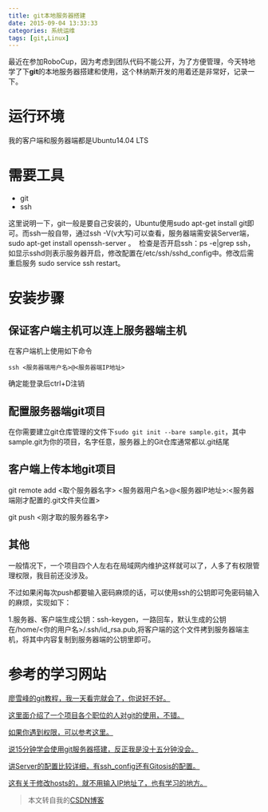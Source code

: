 ```yaml
---
title: git本地服务器搭建
date: 2015-09-04 13:33:33
categories: 系统运维
tags: [git,Linux]
---
```


最近在参加RoboCup，因为考虑到团队代码不能公开，为了方便管理，今天特地学了下**git**的本地服务器搭建和使用，这个林纳斯开发的用着还是非常好，记录一下。

<!--more-->

# 运行环境

我的客户端和服务器端都是Ubuntu14.04 LTS

# 需要工具

- git
- ssh

这里说明一下，git一般是要自己安装的，Ubuntu使用sudo apt-get install git即可。而ssh一般自带，通过ssh -V(v大写)可以查看，服务器端需安装Server端，sudo apt-get install openssh-server 。 
检查是否开启ssh：ps -e|grep ssh，如显示sshd则表示服务器开启，修改配置在/etc/ssh/sshd_config中。修改后需重启服务 sudo service ssh restart。

# 安装步骤

## 保证客户端主机可以连上服务器端主机

在客户端机上使用如下命令

`ssh <服务器端用户名>@<服务器端IP地址>`

确定能登录后ctrl+D注销

## 配置服务器端git项目

在你需要建立git仓库管理的文件下`sudo git init --bare sample.git`，其中sample.git为你的项目，名字任意，服务器上的Git仓库通常都以.git结尾

## 客户端上传本地git项目

git remote add <取个服务器名字> <服务器用户名>@<服务器IP地址>:<服务器端刚才配置的.git文件夹位置>

git push <刚才取的服务器名字>

## 其他

一般情况下，一个项目四个人左右在局域网内维护这样就可以了，人多了有权限管理权限，我目前还没涉及。

不过如果闲每次push都要输入密码麻烦的话，可以使用ssh的公钥即可免密码输入的麻烦，实现如下：

1.服务器、客户端生成公钥：ssh-keygen，一路回车，默认生成的公钥在/home/<你的用户名>/.ssh/id_rsa.pub,将客户端的这个文件拷到服务器端主机，将其中内容复制到服务器端的公钥里即可。

# 参考的学习网站

[廖雪峰的git教程，我一天看完就会了，你说好不好。](http://www.liaoxuefeng.com/wiki/0013739516305929606dd18361248578c67b8067c8c017b000/00137583770360579bc4b458f044ce7afed3df579123eca000)

[这里面介绍了一个项目各个职位的人对git的使用，不错。](http://www.cnblogs.com/trying/archive/2012/06/28/2863758.html)

[如果你遇到权限，可以参考这里。](http://blog.jobbole.com/60505/)

[说15分钟学会使用git服务器搭建，反正我是没十五分钟没会。](http://blog.jobbole.com/53573/)

[讲Server的配置比较详细，有ssh_config还有Gitosis的配置。](http://www.linuxidc.com/Linux/2009-06/20421.htm)

[这有关于修改hosts的，就不用输入IP地址了，也有学习的地方。](http://blog.chinaunix.net/uid-16979052-id-3491746.html)



> 本文转自我的[CSDN博客](http://blog.csdn.net/u014361352/article/details/48212041)